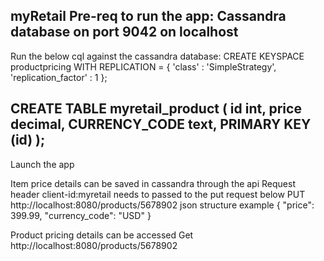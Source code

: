 myRetail
Pre-req to run the app: Cassandra database on port 9042 on localhost
-----------------------------------------------------------------------------------
Run the below cql against the cassandra database:
CREATE KEYSPACE productpricing
   WITH REPLICATION = { 'class' : 'SimpleStrategy', 'replication_factor' : 1 };
   
CREATE TABLE myretail_product (
	id int,
	price decimal,
	CURRENCY_CODE text,
	PRIMARY KEY (id)
);
--------------------------------------------------------------------------
Launch the app 

Item price details can be saved in cassandra through the api 
Request header client-id:myretail needs to passed to the put request below
PUT http://localhost:8080/products/5678902
json structure example
{
  "price": 399.99,
  "currency_code": "USD"
}

Product pricing details can be accessed 
Get http://localhost:8080/products/5678902




